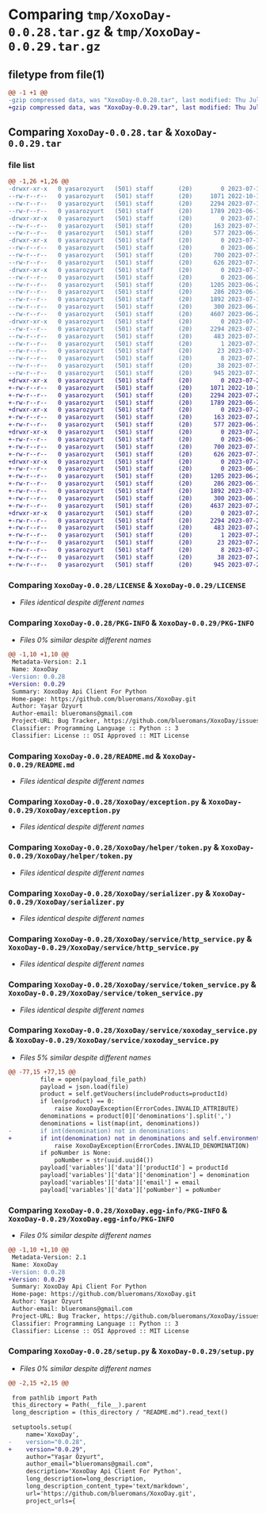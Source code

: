 # Comparing `tmp/XoxoDay-0.0.28.tar.gz` & `tmp/XoxoDay-0.0.29.tar.gz`

## filetype from file(1)

```diff
@@ -1 +1 @@
-gzip compressed data, was "XoxoDay-0.0.28.tar", last modified: Thu Jul 13 10:07:37 2023, max compression
+gzip compressed data, was "XoxoDay-0.0.29.tar", last modified: Thu Jul 20 21:45:40 2023, max compression
```

## Comparing `XoxoDay-0.0.28.tar` & `XoxoDay-0.0.29.tar`

### file list

```diff
@@ -1,26 +1,26 @@
-drwxr-xr-x   0 yasarozyurt   (501) staff       (20)        0 2023-07-13 10:07:37.256394 XoxoDay-0.0.28/
--rw-r--r--   0 yasarozyurt   (501) staff       (20)     1071 2022-10-16 19:39:29.000000 XoxoDay-0.0.28/LICENSE
--rw-r--r--   0 yasarozyurt   (501) staff       (20)     2294 2023-07-13 10:07:37.256217 XoxoDay-0.0.28/PKG-INFO
--rw-r--r--   0 yasarozyurt   (501) staff       (20)     1789 2023-06-15 17:58:41.000000 XoxoDay-0.0.28/README.md
-drwxr-xr-x   0 yasarozyurt   (501) staff       (20)        0 2023-07-13 10:07:37.250948 XoxoDay-0.0.28/XoxoDay/
--rw-r--r--   0 yasarozyurt   (501) staff       (20)      163 2023-07-13 10:07:28.000000 XoxoDay-0.0.28/XoxoDay/__init__.py
--rw-r--r--   0 yasarozyurt   (501) staff       (20)      577 2023-06-15 17:06:19.000000 XoxoDay-0.0.28/XoxoDay/exception.py
-drwxr-xr-x   0 yasarozyurt   (501) staff       (20)        0 2023-07-13 10:07:37.251947 XoxoDay-0.0.28/XoxoDay/helper/
--rw-r--r--   0 yasarozyurt   (501) staff       (20)        0 2023-06-14 18:06:04.000000 XoxoDay-0.0.28/XoxoDay/helper/__init__.py
--rw-r--r--   0 yasarozyurt   (501) staff       (20)      700 2023-07-13 10:07:14.000000 XoxoDay-0.0.28/XoxoDay/helper/token.py
--rw-r--r--   0 yasarozyurt   (501) staff       (20)      626 2023-07-13 10:07:14.000000 XoxoDay-0.0.28/XoxoDay/serializer.py
-drwxr-xr-x   0 yasarozyurt   (501) staff       (20)        0 2023-07-13 10:07:37.255879 XoxoDay-0.0.28/XoxoDay/service/
--rw-r--r--   0 yasarozyurt   (501) staff       (20)        0 2023-06-14 18:26:05.000000 XoxoDay-0.0.28/XoxoDay/service/__init__.py
--rw-r--r--   0 yasarozyurt   (501) staff       (20)     1205 2023-06-23 20:31:24.000000 XoxoDay-0.0.28/XoxoDay/service/http_service.py
--rw-r--r--   0 yasarozyurt   (501) staff       (20)      286 2023-06-14 21:15:51.000000 XoxoDay-0.0.28/XoxoDay/service/placeOrder.json
--rw-r--r--   0 yasarozyurt   (501) staff       (20)     1892 2023-07-13 10:07:14.000000 XoxoDay-0.0.28/XoxoDay/service/token_service.py
--rw-r--r--   0 yasarozyurt   (501) staff       (20)      300 2023-06-14 20:56:15.000000 XoxoDay-0.0.28/XoxoDay/service/voucher.json
--rw-r--r--   0 yasarozyurt   (501) staff       (20)     4607 2023-06-22 09:49:08.000000 XoxoDay-0.0.28/XoxoDay/service/xoxoday_service.py
-drwxr-xr-x   0 yasarozyurt   (501) staff       (20)        0 2023-07-13 10:07:37.251695 XoxoDay-0.0.28/XoxoDay.egg-info/
--rw-r--r--   0 yasarozyurt   (501) staff       (20)     2294 2023-07-13 10:07:37.000000 XoxoDay-0.0.28/XoxoDay.egg-info/PKG-INFO
--rw-r--r--   0 yasarozyurt   (501) staff       (20)      483 2023-07-13 10:07:37.000000 XoxoDay-0.0.28/XoxoDay.egg-info/SOURCES.txt
--rw-r--r--   0 yasarozyurt   (501) staff       (20)        1 2023-07-13 10:07:37.000000 XoxoDay-0.0.28/XoxoDay.egg-info/dependency_links.txt
--rw-r--r--   0 yasarozyurt   (501) staff       (20)       23 2023-07-13 10:07:37.000000 XoxoDay-0.0.28/XoxoDay.egg-info/requires.txt
--rw-r--r--   0 yasarozyurt   (501) staff       (20)        8 2023-07-13 10:07:37.000000 XoxoDay-0.0.28/XoxoDay.egg-info/top_level.txt
--rw-r--r--   0 yasarozyurt   (501) staff       (20)       38 2023-07-13 10:07:37.256462 XoxoDay-0.0.28/setup.cfg
--rw-r--r--   0 yasarozyurt   (501) staff       (20)      945 2023-07-13 10:07:25.000000 XoxoDay-0.0.28/setup.py
+drwxr-xr-x   0 yasarozyurt   (501) staff       (20)        0 2023-07-20 21:45:40.657034 XoxoDay-0.0.29/
+-rw-r--r--   0 yasarozyurt   (501) staff       (20)     1071 2022-10-16 19:39:29.000000 XoxoDay-0.0.29/LICENSE
+-rw-r--r--   0 yasarozyurt   (501) staff       (20)     2294 2023-07-20 21:45:40.656887 XoxoDay-0.0.29/PKG-INFO
+-rw-r--r--   0 yasarozyurt   (501) staff       (20)     1789 2023-06-15 17:58:41.000000 XoxoDay-0.0.29/README.md
+drwxr-xr-x   0 yasarozyurt   (501) staff       (20)        0 2023-07-20 21:45:40.653576 XoxoDay-0.0.29/XoxoDay/
+-rw-r--r--   0 yasarozyurt   (501) staff       (20)      163 2023-07-20 21:45:21.000000 XoxoDay-0.0.29/XoxoDay/__init__.py
+-rw-r--r--   0 yasarozyurt   (501) staff       (20)      577 2023-06-15 17:06:19.000000 XoxoDay-0.0.29/XoxoDay/exception.py
+drwxr-xr-x   0 yasarozyurt   (501) staff       (20)        0 2023-07-20 21:45:40.654848 XoxoDay-0.0.29/XoxoDay/helper/
+-rw-r--r--   0 yasarozyurt   (501) staff       (20)        0 2023-06-14 18:06:04.000000 XoxoDay-0.0.29/XoxoDay/helper/__init__.py
+-rw-r--r--   0 yasarozyurt   (501) staff       (20)      700 2023-07-13 10:07:14.000000 XoxoDay-0.0.29/XoxoDay/helper/token.py
+-rw-r--r--   0 yasarozyurt   (501) staff       (20)      626 2023-07-13 10:07:14.000000 XoxoDay-0.0.29/XoxoDay/serializer.py
+drwxr-xr-x   0 yasarozyurt   (501) staff       (20)        0 2023-07-20 21:45:40.656528 XoxoDay-0.0.29/XoxoDay/service/
+-rw-r--r--   0 yasarozyurt   (501) staff       (20)        0 2023-06-14 18:26:05.000000 XoxoDay-0.0.29/XoxoDay/service/__init__.py
+-rw-r--r--   0 yasarozyurt   (501) staff       (20)     1205 2023-06-23 20:31:24.000000 XoxoDay-0.0.29/XoxoDay/service/http_service.py
+-rw-r--r--   0 yasarozyurt   (501) staff       (20)      286 2023-06-14 21:15:51.000000 XoxoDay-0.0.29/XoxoDay/service/placeOrder.json
+-rw-r--r--   0 yasarozyurt   (501) staff       (20)     1892 2023-07-13 10:07:14.000000 XoxoDay-0.0.29/XoxoDay/service/token_service.py
+-rw-r--r--   0 yasarozyurt   (501) staff       (20)      300 2023-06-14 20:56:15.000000 XoxoDay-0.0.29/XoxoDay/service/voucher.json
+-rw-r--r--   0 yasarozyurt   (501) staff       (20)     4637 2023-07-20 21:44:57.000000 XoxoDay-0.0.29/XoxoDay/service/xoxoday_service.py
+drwxr-xr-x   0 yasarozyurt   (501) staff       (20)        0 2023-07-20 21:45:40.654600 XoxoDay-0.0.29/XoxoDay.egg-info/
+-rw-r--r--   0 yasarozyurt   (501) staff       (20)     2294 2023-07-20 21:45:40.000000 XoxoDay-0.0.29/XoxoDay.egg-info/PKG-INFO
+-rw-r--r--   0 yasarozyurt   (501) staff       (20)      483 2023-07-20 21:45:40.000000 XoxoDay-0.0.29/XoxoDay.egg-info/SOURCES.txt
+-rw-r--r--   0 yasarozyurt   (501) staff       (20)        1 2023-07-20 21:45:40.000000 XoxoDay-0.0.29/XoxoDay.egg-info/dependency_links.txt
+-rw-r--r--   0 yasarozyurt   (501) staff       (20)       23 2023-07-20 21:45:40.000000 XoxoDay-0.0.29/XoxoDay.egg-info/requires.txt
+-rw-r--r--   0 yasarozyurt   (501) staff       (20)        8 2023-07-20 21:45:40.000000 XoxoDay-0.0.29/XoxoDay.egg-info/top_level.txt
+-rw-r--r--   0 yasarozyurt   (501) staff       (20)       38 2023-07-20 21:45:40.657079 XoxoDay-0.0.29/setup.cfg
+-rw-r--r--   0 yasarozyurt   (501) staff       (20)      945 2023-07-20 21:45:16.000000 XoxoDay-0.0.29/setup.py
```

### Comparing `XoxoDay-0.0.28/LICENSE` & `XoxoDay-0.0.29/LICENSE`

 * *Files identical despite different names*

### Comparing `XoxoDay-0.0.28/PKG-INFO` & `XoxoDay-0.0.29/PKG-INFO`

 * *Files 0% similar despite different names*

```diff
@@ -1,10 +1,10 @@
 Metadata-Version: 2.1
 Name: XoxoDay
-Version: 0.0.28
+Version: 0.0.29
 Summary: XoxoDay Api Client For Python
 Home-page: https://github.com/blueromans/XoxoDay.git
 Author: Yaşar Özyurt
 Author-email: blueromans@gmail.com
 Project-URL: Bug Tracker, https://github.com/blueromans/XoxoDay/issues
 Classifier: Programming Language :: Python :: 3
 Classifier: License :: OSI Approved :: MIT License
```

### Comparing `XoxoDay-0.0.28/README.md` & `XoxoDay-0.0.29/README.md`

 * *Files identical despite different names*

### Comparing `XoxoDay-0.0.28/XoxoDay/exception.py` & `XoxoDay-0.0.29/XoxoDay/exception.py`

 * *Files identical despite different names*

### Comparing `XoxoDay-0.0.28/XoxoDay/helper/token.py` & `XoxoDay-0.0.29/XoxoDay/helper/token.py`

 * *Files identical despite different names*

### Comparing `XoxoDay-0.0.28/XoxoDay/serializer.py` & `XoxoDay-0.0.29/XoxoDay/serializer.py`

 * *Files identical despite different names*

### Comparing `XoxoDay-0.0.28/XoxoDay/service/http_service.py` & `XoxoDay-0.0.29/XoxoDay/service/http_service.py`

 * *Files identical despite different names*

### Comparing `XoxoDay-0.0.28/XoxoDay/service/token_service.py` & `XoxoDay-0.0.29/XoxoDay/service/token_service.py`

 * *Files identical despite different names*

### Comparing `XoxoDay-0.0.28/XoxoDay/service/xoxoday_service.py` & `XoxoDay-0.0.29/XoxoDay/service/xoxoday_service.py`

 * *Files 5% similar despite different names*

```diff
@@ -77,15 +77,15 @@
         file = open(payload_file_path)
         payload = json.load(file)
         product = self.getVouchers(includeProducts=productId)
         if len(product) == 0:
             raise XoxoDayException(ErrorCodes.INVALID_ATTRIBUTE)
         denominations = product[0]['denominations'].split(',')
         denominations = list(map(int, denominations))
-        if int(denomination) not in denominations:
+        if int(denomination) not in denominations and self.environment == 'dev':
             raise XoxoDayException(ErrorCodes.INVALID_DENOMINATION)
         if poNumber is None:
             poNumber = str(uuid.uuid4())
         payload['variables']['data']['productId'] = productId
         payload['variables']['data']['denomination'] = denomination
         payload['variables']['data']['email'] = email
         payload['variables']['data']['poNumber'] = poNumber
```

### Comparing `XoxoDay-0.0.28/XoxoDay.egg-info/PKG-INFO` & `XoxoDay-0.0.29/XoxoDay.egg-info/PKG-INFO`

 * *Files 0% similar despite different names*

```diff
@@ -1,10 +1,10 @@
 Metadata-Version: 2.1
 Name: XoxoDay
-Version: 0.0.28
+Version: 0.0.29
 Summary: XoxoDay Api Client For Python
 Home-page: https://github.com/blueromans/XoxoDay.git
 Author: Yaşar Özyurt
 Author-email: blueromans@gmail.com
 Project-URL: Bug Tracker, https://github.com/blueromans/XoxoDay/issues
 Classifier: Programming Language :: Python :: 3
 Classifier: License :: OSI Approved :: MIT License
```

### Comparing `XoxoDay-0.0.28/setup.py` & `XoxoDay-0.0.29/setup.py`

 * *Files 0% similar despite different names*

```diff
@@ -2,15 +2,15 @@
 
 from pathlib import Path
 this_directory = Path(__file__).parent
 long_description = (this_directory / "README.md").read_text()
 
 setuptools.setup(
     name='XoxoDay',
-    version="0.0.28",
+    version="0.0.29",
     author="Yaşar Özyurt",
     author_email="blueromans@gmail.com",
     description='XoxoDay Api Client For Python',
     long_description=long_description,
     long_description_content_type='text/markdown',
     url='https://github.com/blueromans/XoxoDay.git',
     project_urls={
```

